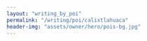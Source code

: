 ```yaml
---
layout: "writing_by_poi"
permalink: "/writing/poi/calixtlahuaca"
header-img: "assets/owner/hero/pois-bg.jpg"
---
```

